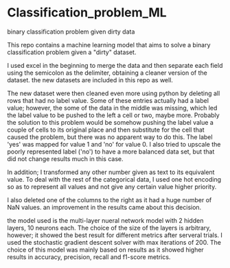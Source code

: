 # Classification_problem_ML
binary classification problem given dirty data

This repo contains a machine learning model that aims to solve a binary classification problem given a "dirty" dataset.

I used excel in the beginning to merge the data and then separate each field using the semicolon as the delimiter, 
obtaining a cleaner version of the dataset. the new datasets are included in this repo as well.

The new dataset were then cleaned even more using python by deleting all rows that had no label value.
Some of these entries actually had a label value; however, the some of the data in the middle was missing,
which led the label value to be pushed to the left a cell or two, maybe more. Probably the solution to this problem would be
somehow pushing the label value a couple of cells to its original place and then substitute for the cell that caused the problem,
but there was no apparent way to do this. The label 'yes' was mapped for value 1 and 'no' for value 0. I also tried to upscale the 
poorly represented label ('no') to have a more balanced data set, but that did not change results much in this case.

In addition; I transformed any other number given as text to its equivalent value.
To deal with the rest of the categorical data, I used one hot encoding so as to represent all values and not give any certain value
higher priority.

I also deleted one of the columns to the right as it had a huge number of NaN values. an improvement in the results came about this
decision.

the model used is the multi-layer nueral network model with 2 hidden layers, 10 neurons each. The choice of the size of the layers
is arbitrary, however; it showed the best result for different metrics after serveral trials. I used the stochastic gradient descent solver
with max iterations of 200. The choice of this model was mainly based on results as it showed higher results in accuracy, precision, recall
and f1-score metrics.
